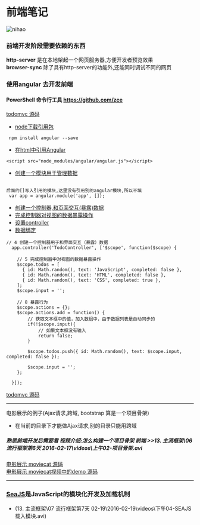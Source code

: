 # 前端笔记

![nihao](https://github.com/252590770/-/blob/master/images/kai-fa-yi-lai.png)

### 前端开发阶段需要依赖的东西

__http-server__ 是在本地架起一个网页服务器,方便开发者预览效果   
__browser-sync__ 除了具有http-server的功能外,还能同时调试不同的网页




### 使用angular 去开发前端

#### PowerShell 命令行工具    https://github.com/zce

[todomvc 源码](https://github.com/252590770/-/blob/master/demo/todomvc.zip)

* [node下载引用包](#a)

```
 npm install angular --save
``` 

* [在html中引用Angular](#a)

```
<script src="node_modules/angular/angular.js"></script>

```

* [创建一个模块用于管理数据](#a)
```

后面的[]写入引用的模块,这里没有引用别的angular模块,所以不填
 var app = angular.module('app', []);
```
* [创建一个控制器,和页面交互(暴露)数据](#a)
* [完成控制器对视图的数据暴露操作](#a)
* [设置controller](#a)
* [数据绑定](#a)
```
// 4 创建一个控制器用于和界面交互（暴露）数据
  app.controller('TodoController', ['$scope', function($scope) {

    // 5 完成控制器中对视图的数据暴露操作
    $scope.todos = [
      { id: Math.random(), text: 'JavaScript', completed: false },
      { id: Math.random(), text: 'HTML', completed: false },
      { id: Math.random(), text: 'CSS', completed: true },
    ];
    $scope.input = '';

    // 8 暴露行为
    $scope.actions = {};
    $scope.actions.add = function() {
    	// 获取文本框中的值，加入数组中，由于数据列表是自动同步的
    	if(!$scope.input){
    		// 如果文本框没有输入
    		return false;
    	}

    	$scope.todos.push({ id: Math.random(), text: $scope.input, completed: false });

    	$scope.input = '';
    };

  }]);
```

[todomvc 源码](https://github.com/252590770/-/blob/master/demo/todomvc.zip)

-----------

电影展示的例子(Ajax请求,跨域, bootstrap 算是一个项目骨架)

* 在当前的目录下才能做Ajax请求,别的目录只能用跨域

##### 熟悉前端开发后需要看   视频介绍:怎么构建一个项目骨架   前端  >>13. 主流框架\06 流行框架第6天 2016-02-17\videos\上午02-项目骨架.avi

[电影展示 moviecat   源码](https://github.com/252590770/-/blob/master/demo/moviecat.zip)    
[电影展示 moviecat视频中的demo   源码](https://github.com/252590770/-/blob/master/demo/moviecat视频中的demo.zip)


-----------



###  [SeaJS](#a)是JavaScript的模块化开发及加载机制 

*  (13. 主流框架\07 流行框架第7天 02-19\2016-02-19\videos\下午04-SEAJS载入模块.avi)



